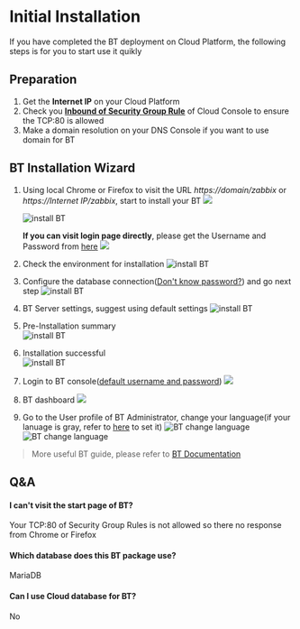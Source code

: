 # Initial Installation

If you have completed the BT deployment on Cloud Platform, the following steps is for you to start use it quikly

## Preparation

1. Get the **Internet IP** on your Cloud Platform
2. Check you **[Inbound of Security Group Rule](https://support.websoft9.com/docs/faq/tech-instance.html)** of Cloud Console to ensure the TCP:80 is allowed
3. Make a domain resolution on your DNS Console if you want to use domain for BT

## BT Installation Wizard

1. Using local Chrome or Firefox to visit the URL *https://domain/zabbix* or *https://Internet IP/zabbix*, start to install your BT
  ![](http://libs.websoft9.com/Websoft9/DocsPicture/en/zabbix/mw05.png)

   ![install BT](https://libs.websoft9.com/Websoft9/DocsPicture/zh/zabbix/zabbix-installwel-websoft9.png)

   **If you can visit login page directly**, please get the Username and Password from [here](/stack-accounts.html#zabbix)
   ![](https://libs.websoft9.com/Websoft9/DocsPicture/zh/zabbix/zabbix-login-websoft9.png)

2. Check the environment for installation
   ![install BT](https://libs.websoft9.com/Websoft9/DocsPicture/zh/zabbix/zabbix-installcheck-websoft9.png)

3. Configure the database connection([Don't know password?](/stack-accounts.md#mysql)) and go next step
   ![install BT](https://libs.websoft9.com/Websoft9/DocsPicture/zh/zabbix/zabbix-installdb-websoft9.png)

4. BT Server settings, suggest using default settings
   ![install BT](https://libs.websoft9.com/Websoft9/DocsPicture/zh/zabbix/zabbix-installserver-websoft9.png)

5. Pre-Installation summary  
   ![install BT](https://libs.websoft9.com/Websoft9/DocsPicture/zh/zabbix/zabbix-installsy-websoft9.png)

6. Installation successful    
   ![install BT](https://libs.websoft9.com/Websoft9/DocsPicture/zh/zabbix/zabbix-installss-websoft9.png)

7. Login to BT console([default username and password](/stack-accounts.md#zabbix))
   ![](https://libs.websoft9.com/Websoft9/DocsPicture/zh/zabbix/zabbix-login-websoft9.png)

8. BT dashboard
   ![](https://libs.websoft9.com/Websoft9/DocsPicture/zh/zabbix/zabbix-dashboard-websoft9.png)

9. Go to the User profile of BT Administrator, change your language(if your lanuage is gray, refer to [here](/solution-more.md#zabbix-language) to set it)
   ![BT change language](https://libs.websoft9.com/Websoft9/DocsPicture/en/zabbix/zabbix-changelang-websoft9.png)
   ![BT change language](https://libs.websoft9.com/Websoft9/DocsPicture/zh/zabbix/zabbix-dashboardzh-websoft9.png)

> More useful BT guide, please refer to [BT Documentation](https://www.zabbix.com/documentation/current)

## Q&A

#### I can't visit the start page of BT?

Your TCP:80 of Security Group Rules is not allowed so there no response from Chrome or Firefox

#### Which database does this BT package use?

MariaDB

#### Can I use Cloud database for BT?

No
